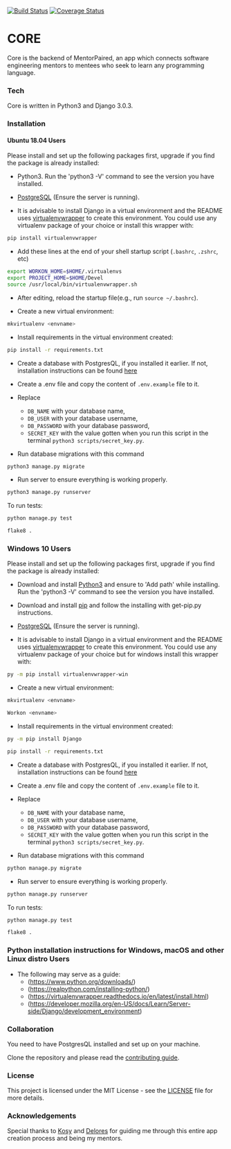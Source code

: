 [![Build Status](https://travis-ci.org/mentorpaired/core.svg?branch=staging)](https://travis-ci.org/mentorpaired/core) [![Coverage Status](https://coveralls.io/repos/github/mentorpaired/core/badge.svg?branch=staging)](https://coveralls.io/github/mentorpaired/core?branch=staging)

# CORE
Core is the backend of MentorPaired, an app which connects software engineering mentors to mentees who seek to learn any programming language.

### Tech
Core is written in Python3 and Django 3.0.3.

### Installation

#### Ubuntu 18.04 Users

 Please install and set up the following packages first, upgrade if you find the package is already installed:

* Python3. Run the 'python3 -V' command to see the version you have installed.

* [PostgreSQL](https://www.postgresql.org/) (Ensure the server is running).

* It is advisable to install Django in a virtual environment and the README uses [virtualenvwrapper](https://virtualenvwrapper.readthedocs.io/en/latest/install.html#basic-installation) to create this environment. You could use any virtualenv package of your choice or install this wrapper with:

```sh
pip install virtualenvwrapper
```

* Add these lines at the end of your shell startup script (`.bashrc`, `.zshrc`, etc)

```sh
export WORKON_HOME=$HOME/.virtualenvs
export PROJECT_HOME=$HOME/Devel
source /usr/local/bin/virtualenvwrapper.sh
```

* After editing, reload the startup file(e.g., run `source ~/.bashrc`).

* Create a new virtual environment:

```sh
mkvirtualenv <envname>
```

* Install requirements in the virtual environment created:

```sh
pip install -r requirements.txt
```

* Create a database with PostgresQL, if you installed it earlier. If not, installation instructions can be found [here](https://www.postgresql.org/download/linux/ubuntu/)

* Create a .env file and copy the content of `.env.example` file to it.
* Replace
  - `DB_NAME` with your database name,
  - `DB_USER` with your database username,
  - `DB_PASSWORD` with your database password,
  - `SECRET_KEY` with the value gotten when you run this script in the terminal `python3 scripts/secret_key.py`.

* Run database migrations with this command

```sh
python3 manage.py migrate
```

* Run server to ensure everything is working properly.

```sh
python3 manage.py runserver
```

To run tests:

```sh
python manage.py test
```

```sh
flake8 .
```

### Windows 10 Users
 Please install and set up the following packages first, upgrade if you find the package is already installed:

* Download and install [Python3](https://www.python.org/downloads/) and ensure to 'Add path' while installing. Run the 'python3 -V' command to see the version you have installed.

* Download and install [pip](https://pip.pypa.io/en/latest/installing/) and follow the installing with get-pip.py instructions.

* [PostgreSQL](https://www.postgresql.org/download/windows/) (Ensure the server is running).

* It is advisable to install Django in a virtual environment and the README uses [virtualenvwrapper](https://virtualenvwrapper.readthedocs.io/en/latest/install.html#basic-installation) to create this environment. You could use any virtualenv package of your choice but for windows install this wrapper with:

```sh
py -m pip install virtualenvwrapper-win
```

* Create a new virtual environment:

```sh
mkvirtualenv <envname>
```

```sh
Workon <envname>
```

* Install requirements in the virtual environment created:

```sh
py -m pip install Django
```

```sh
pip install -r requirements.txt
```

* Create a database with PostgresQL, if you installed it earlier. If not, installation instructions can be found [here](https://www.postgresql.org/download/windows/)

* Create a .env file and copy the content of `.env.example` file to it.
* Replace
  - `DB_NAME` with your database name,
  - `DB_USER` with your database username,
  - `DB_PASSWORD` with your database password,
  - `SECRET_KEY` with the value gotten when you run this script in the terminal `python3 scripts/secret_key.py`.

* Run database migrations with this command

```sh
python manage.py migrate
```

* Run server to ensure everything is working properly.

```sh
python manage.py runserver
```

To run tests:

```sh
python manage.py test
```

```sh
flake8 .
```

### Python installation instructions for Windows, macOS and other Linux distro Users

* The following may serve as a guide:
  * (https://www.python.org/downloads/)
  * (https://realpython.com/installing-python/)
  * (https://virtualenvwrapper.readthedocs.io/en/latest/install.html)
  * (https://developer.mozilla.org/en-US/docs/Learn/Server-side/Django/development_environment)

### Collaboration
You need to have PostgresQL installed and set up on your machine.

Clone the repository and please read the [contributing guide](/CONTRIBUTING.md).

### License
This project is licensed under the MIT License - see the [LICENSE](/LICENSE) file for more details.

### Acknowledgements
Special thanks to [Kosy](https://github.com/kosyfrances) and [Delores](https://github.com/Del-sama) for guiding me through this entire app creation process and being my mentors.
